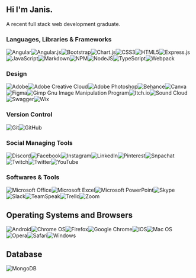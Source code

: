 ## Hi I'm Janis.
A recent full stack web development graduate.

<!--
**smilesanzu/smilesanzu** is a ✨ _special_ ✨ repository because its `README.md` (this file) appears on your GitHub profile.

Here are some ideas to get you started:

- 🔭 I’m currently working on ...
- 🌱 I’m currently learning ...
- 👯 I’m looking to collaborate on ...
- 🤔 I’m looking for help with ...
- 💬 Ask me about ...
- 📫 How to reach me: ...
- 😄 Pronouns: ...
- ⚡ Fun fact: ...
-->
### Languages, Libraries & Frameworks
![Angular](https://img.shields.io/badge/angular-%23DD0031.svg?logo=angular&logoColor=white)![Angular.js](https://img.shields.io/badge/angular.js-%23E23237.svg?logo=angularjs&logoColor=white)![Bootstrap](https://img.shields.io/badge/bootstrap-%23563D7C.svg?logo=bootstrap&logoColor=white)![Chart.js](https://img.shields.io/badge/chart.js-F5788D.svg?logo=chart.js&logoColor=white)![CSS3](https://img.shields.io/badge/css3-%231572B6.svg?logo=css3&logoColor=white)![HTML5](https://img.shields.io/badge/html5-%23E34F26.svg?logo=html5&logoColor=white)![Express.js](https://img.shields.io/badge/express.js-%23404d59.svg?logo=express&logoColor=%2361DAFB)![JavaScript](https://img.shields.io/badge/javascript-%23323330.svg?logo=javascript&logoColor=%23F7DF1E)![Markdown](https://img.shields.io/badge/markdown-%23000000.svg?logo=markdown&logoColor=white)![NPM](https://img.shields.io/badge/NPM-%23000000.svg?logo=npm&logoColor=white)![NodeJS](https://img.shields.io/badge/node.js-6DA55F?logo=node.js&logoColor=white)![TypeScript](https://img.shields.io/badge/typescript-%23007ACC.svg?logo=typescript&logoColor=white)![Webpack](https://img.shields.io/badge/webpack-%238DD6F9.svg?logo=webpack&logoColor=black)


### Design
![Adobe](https://img.shields.io/badge/adobe-%23FF0000.svg?logo=adobe&logoColor=white)![Adobe Creative Cloud](https://img.shields.io/badge/Adobe%20Creative%20Cloud-DA1F26.svg?logo=Adobe%20Creative%20Cloud&logoColor=white)![Adobe Photoshop](https://img.shields.io/badge/adobephotoshop-%2331A8FF.svg?logo=adobephotoshop&logoColor=white)![Behance](https://img.shields.io/badge/Behance-1769ff?logo=behance&logoColor=white)![Canva](https://img.shields.io/badge/Canva-%2300C4CC.svg?logo=Canva&logoColor=white)![Figma](https://img.shields.io/badge/figma-%23F24E1E.svg?logo=figma&logoColor=white)![Gimp Gnu Image Manipulation Program](https://img.shields.io/badge/Gimp-657D8B?logo=gimp&logoColor=FFFFFF)![Itch.io](https://img.shields.io/badge/Itch.io-%23FF0B34.svg?logo=Itch.io&logoColor=white)![Sound Cloud](https://img.shields.io/badge/sound%20cloud-FF5500?logo=soundcloud&logoColor=white)![Swagger](https://img.shields.io/badge/-Swagger-%23Clojure?logo=swagger&logoColor=white)![Wix](https://img.shields.io/badge/wix-000?logo=wix&logoColor=white)


### Version Control
![Git](https://img.shields.io/badge/git-%23F05033.svg?logo=git&logoColor=white)![GitHub](https://img.shields.io/badge/github-%23121011.svg?logo=github&logoColor=white)


### Social Managing Tools
![Discord](https://img.shields.io/badge/Discord-%237289DA.svg?logo=discord&logoColor=white)![Facebook](https://img.shields.io/badge/Facebook-%231877F2.svg?logo=Facebook&logoColor=white)![Instagram](https://img.shields.io/badge/Instagram-%23E4405F.svg?logo=Instagram&logoColor=white)![LinkedIn](https://img.shields.io/badge/linkedin-%230077B5.svg?logo=linkedin&logoColor=white)![Pinterest](https://img.shields.io/badge/Pinterest-%23E60023.svg?logo=Pinterest&logoColor=white)![Snpachat](https://img.shields.io/badge/Snapchat-%23FFFC00.svg?logo=Snapchat&logoColor=white)![Twitch](https://img.shields.io/badge/Twitch-%239146FF.svg?logo=Twitch&logoColor=white)![Twitter](https://img.shields.io/badge/Twitter-%231DA1F2.svg?logo=Twitter&logoColor=white)![YouTube](https://img.shields.io/badge/YouTube-%23FF0000.svg?logo=YouTube&logoColor=white)


### Softwares & Tools
![Microsoft Office](https://img.shields.io/badge/Microsoft_Office-D83B01?logo=microsoft-office&logoColor=white)![Microsoft Excel](https://img.shields.io/badge/Microsoft_Excel-217346?logo=microsoft-excel&logoColor=white)![Microsoft PowerPoint](https://img.shields.io/badge/Microsoft_PowerPoint-B7472A?logo=microsoft-powerpoint&logoColor=white)![Skype](https://img.shields.io/badge/<handle>-%2300AFF0.svg?logo=Skype&logoColor=white)![Slack](https://img.shields.io/badge/Slack-4A154B?logo=slack&logoColor=white)![TeamSpeak](https://img.shields.io/badge/TeamSpeak-2580C3?logo=teamspeak&logoColor=white)![Trello](https://img.shields.io/badge/Trello-%23026AA7.svg?logo=Trello&logoColor=white)![Zoom](https://img.shields.io/badge/Zoom-2D8CFF?logo=zoom&logoColor=white)

## Operating Systems and Browsers
![Android](https://img.shields.io/badge/Android-3DDC84?logo=android&logoColor=white)![Chrome OS](https://img.shields.io/badge/chrome%20os-3d89fc?logo=google%20chrome&logoColor=white)![Firefox](https://img.shields.io/badge/Firefox-FF7139?logo=Firefox-Browser&logoColor=white)![Google Chrome](https://img.shields.io/badge/Google%20Chrome-4285F4?logo=GoogleChrome&logoColor=white)![IOS](https://img.shields.io/badge/iOS-000000?logo=ios&logoColor=white)![Mac OS](https://img.shields.io/badge/mac%20os-000000?logo=macos&logoColor=F0F0F0)![Opera](https://img.shields.io/badge/Opera-FF1B2D?logo=Opera&logoColor=white)![Safari](https://img.shields.io/badge/Safari-000000?logo=Safari&logoColor=white)![Windows](https://img.shields.io/badge/Windows-0078D6?logo=windows&logoColor=white)

## Database
![MongoDB](https://img.shields.io/badge/MongoDB-%234ea94b.svg?logo=mongodb&logoColor=white)
